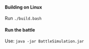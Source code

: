#### Building on Linux
Run `./build.bash`

#### Run the battle
Use:
`java -jar BattleSimulation.jar`
